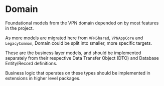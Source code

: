 # Domain

Foundational models from the VPN domain depended on by most features in the project.

As more models are migrated here from `VPNShared`, `VPNAppCore` and `LegacyCommon`, Domain could be split into smaller, more specific targets.

These are the business layer models, and should be implemented separately from their respective Data Transfer Object (DTO) and Database Entity/Record definitions.

Business logic that operates on these types should be implemented in extensions in higher level packages.
